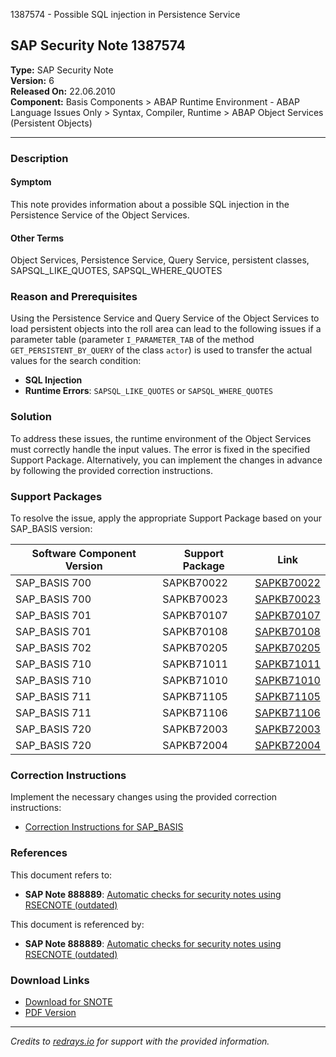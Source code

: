 1387574 - Possible SQL injection in Persistence Service

## SAP Security Note 1387574

**Type:** SAP Security Note  
**Version:** 6  
**Released On:** 22.06.2010  
**Component:** Basis Components > ABAP Runtime Environment - ABAP Language Issues Only > Syntax, Compiler, Runtime > ABAP Object Services (Persistent Objects)

---

### Description

#### Symptom
This note provides information about a possible SQL injection in the Persistence Service of the Object Services.

#### Other Terms
Object Services, Persistence Service, Query Service, persistent classes, SAPSQL_LIKE_QUOTES, SAPSQL_WHERE_QUOTES

### Reason and Prerequisites
Using the Persistence Service and Query Service of the Object Services to load persistent objects into the roll area can lead to the following issues if a parameter table (parameter `I_PARAMETER_TAB` of the method `GET_PERSISTENT_BY_QUERY` of the class `actor`) is used to transfer the actual values for the search condition:

- **SQL Injection**
- **Runtime Errors**: `SAPSQL_LIKE_QUOTES` or `SAPSQL_WHERE_QUOTES`

### Solution
To address these issues, the runtime environment of the Object Services must correctly handle the input values. The error is fixed in the specified Support Package. Alternatively, you can implement the changes in advance by following the provided correction instructions.

### Support Packages
To resolve the issue, apply the appropriate Support Package based on your SAP_BASIS version:

| Software Component Version | Support Package | Link |
|----------------------------|-----------------|------|
| SAP_BASIS 700              | SAPKB70022      | [SAPKB70022](https://me.sap.com/supportpackage/SAPKB70022) |
| SAP_BASIS 700              | SAPKB70023      | [SAPKB70023](https://me.sap.com/supportpackage/SAPKB70023) |
| SAP_BASIS 701              | SAPKB70107      | [SAPKB70107](https://me.sap.com/supportpackage/SAPKB70107) |
| SAP_BASIS 701              | SAPKB70108      | [SAPKB70108](https://me.sap.com/supportpackage/SAPKB70108) |
| SAP_BASIS 702              | SAPKB70205      | [SAPKB70205](https://me.sap.com/supportpackage/SAPKB70205) |
| SAP_BASIS 710              | SAPKB71011      | [SAPKB71011](https://me.sap.com/supportpackage/SAPKB71011) |
| SAP_BASIS 710              | SAPKB71010      | [SAPKB71010](https://me.sap.com/supportpackage/SAPKB71010) |
| SAP_BASIS 711              | SAPKB71105      | [SAPKB71105](https://me.sap.com/supportpackage/SAPKB71105) |
| SAP_BASIS 711              | SAPKB71106      | [SAPKB71106](https://me.sap.com/supportpackage/SAPKB71106) |
| SAP_BASIS 720              | SAPKB72003      | [SAPKB72003](https://me.sap.com/supportpackage/SAPKB72003) |
| SAP_BASIS 720              | SAPKB72004      | [SAPKB72004](https://me.sap.com/supportpackage/SAPKB72004) |

### Correction Instructions
Implement the necessary changes using the provided correction instructions:

- [Correction Instructions for SAP_BASIS](https://me.sap.com/corrins/0001387574/41)

### References
This document refers to:

- **SAP Note 888889**: [Automatic checks for security notes using RSECNOTE (outdated)](https://me.sap.com/notes/888889)

This document is referenced by:

- **SAP Note 888889**: [Automatic checks for security notes using RSECNOTE (outdated)](https://me.sap.com/notes/888889)

### Download Links
- [Download for SNOTE](https://notesdownloads.sap.com/note/0040000008182122017)
- [PDF Version](https://userapps.support.sap.com/sap/support/sfm/notes/print/0001387574?language=en-US&token=BDD7CE5706AB18C20B34999CD1ED4826)

---

*Credits to [redrays.io](https://redrays.io) for support with the provided information.*